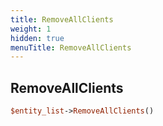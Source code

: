 ```yaml
---
title: RemoveAllClients
weight: 1
hidden: true
menuTitle: RemoveAllClients
---
```

## RemoveAllClients
```perl
$entity_list->RemoveAllClients()
```